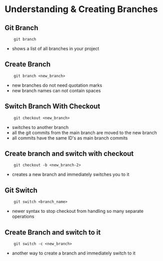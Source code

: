 # Understanding & Creating Branches

## Git Branch

```git
    git branch
```

- shows a list of all branches in your project

## Create Branch

```git
    git branch <new_branch>
```

- new branches do not need quotation marks
- new branch names can not contain spaces
  
## Switch Branch With Checkout

```git
    git checkout <new_branch>
```

- switches to another branch
- all the git commits from the main branch are moved to the new branch
- all commits have the same ID's as main branch commits

## Create branch and switch with checkout

```git
    git checkout -b <new_branch-2>
```

- creates a new branch and immediately switches you to it

## Git Switch

```git
    git switch <branch_name>
```

- newer syntax to stop checkout from handling so many separate operations

## Create Branch and switch to it

```git
    git switch -c <new_branch>
```

- another way to create a branch and immediately switch to it

